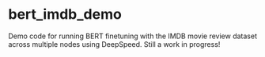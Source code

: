 # bert_imdb_demo
Demo code for running BERT finetuning with the IMDB movie review dataset across multiple nodes using DeepSpeed. Still a work in progress!

